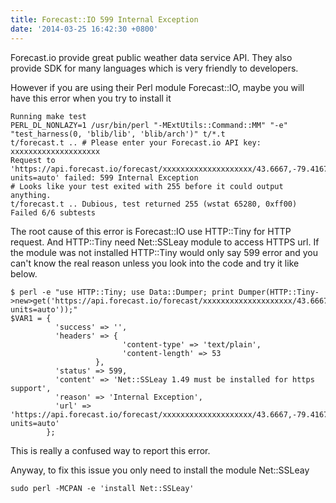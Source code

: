 ```yaml
---
title: Forecast::IO 599 Internal Exception
date: '2014-03-25 16:42:30 +0800'
---
```

Forecast.io provide great public weather data service API. They also provide SDK for many languages which is very friendly to developers. 

However if you are using their Perl module Forecast::IO, maybe you will have this error when you try to install it

    Running make test
    PERL_DL_NONLAZY=1 /usr/bin/perl "-MExtUtils::Command::MM" "-e" "test_harness(0, 'blib/lib', 'blib/arch')" t/*.t
    t/forecast.t .. # Please enter your Forecast.io API key:
    xxxxxxxxxxxxxxxxxxxx
    Request to 'https://api.forecast.io/forecast/xxxxxxxxxxxxxxxxxxxx/43.6667,-79.4167,1373241600?units=auto' failed: 599 Internal Exception
    # Looks like your test exited with 255 before it could output anything.
    t/forecast.t .. Dubious, test returned 255 (wstat 65280, 0xff00)
    Failed 6/6 subtests

The root cause of this error is Forecast::IO use HTTP::Tiny for HTTP request. And HTTP::Tiny need Net::SSLeay module to access HTTPS url. If the module was not installed HTTP::Tiny would only say 599 error and you can't know the real reason unless you look into the code and try it like below.

    $ perl -e "use HTTP::Tiny; use Data::Dumper; print Dumper(HTTP::Tiny->new>get('https://api.forecast.io/forecast/xxxxxxxxxxxxxxxxxxxx/43.6667,-79.4167,1373241600?units=auto'));"
    $VAR1 = {
              'success' => '',
              'headers' => {
                             'content-type' => 'text/plain',
                             'content-length' => 53
                       },
              'status' => 599,
              'content' => 'Net::SSLeay 1.49 must be installed for https support',
              'reason' => 'Internal Exception',
              'url' => 'https://api.forecast.io/forecast/xxxxxxxxxxxxxxxxxxxx/43.6667,-79.4167,1373241600?units=auto'
            };

This is really a confused way to report this error. 

Anyway, to fix this issue you only need to install the module Net::SSLeay

    sudo perl -MCPAN -e 'install Net::SSLeay'

